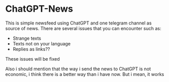 # ChatGPT-News
This is simple newsfeed using ChatGPT and one telegram channel as source of news. There are several issues that you can encounter such as:

* Strange texts
* Texts not on your language
* Replies as links??

These issues will be fixed

Also i should mention that the way i send the news to ChatGPT is not economic, i think there is a better way than i have now. But i mean, it works
